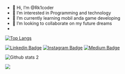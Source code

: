 - 👋 Hi, I’m @Rk1coder
- 👀 I’m interested in Programming and technology
- 🌱 I’m currently learning mobil anda game developing
- 💞️ I’m looking to collaborate on my future dreams
- 
[![Top Langs](https://github.com/Rk1coder/Urban-routing-and-information-app&layout=compact)]([https://github.com/anuraghazra/github-readme-stats](https://github.com/Rk1coder))



[![Linkedin Badge](https://img.shields.io/badge/-Linkedin-darkblue?style=flat-quare&labelColor=darkblue&logo=Linkedin&logoColor=white&link=link)](https://www.linkedin.com/in/rabia-k%C4%B1ratl%C4%B1-8a29891b5/)
[![Instagram Badge](https://img.shields.io/badge/-Instagram-C13584?style=flat-quare&labelColor=C13584&logo=instagram&logoColor=white&link=link)](https://www.instagram.com/rabia_kiratli_/)
[![Medium Badge](https://img.shields.io/badge/-Medium-757575?style=flat-quare&labelColor=757575&logo=Medium&logoColor=white&link=link)](https://medium.com/@rabia42konya08) 

![Github stats 2](https://github-readme-stats.vercel.app/api?username=Rk1coder&show_icons=true&theme=radical)

<img src="https://miro.medium.com/max/103/1*CEW1sqkC7mMJ7vtqzUhj5g.png" width="auto">




<!---
Rk1coder/Rk1coder is a ✨ special ✨ repository because its `README.md` (this file) appears on your GitHub profile.
You can click the Preview link to take a look at your changes.
--->
